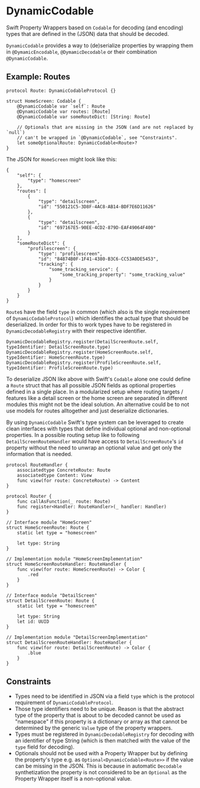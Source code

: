 # DynamicCodable

Swift Property Wrappers based on `Codable` for decoding (and encoding) types that are defined in the (JSON) data that should be decoded.

`DynamicCodable` provides a way to (de)serialize properties by wrapping them in `@DymamicEncodable`, `@DymamicDecodable` or their combination `@DynamicCodable`.

## Example: Routes
```
protocol Route: DynamicCodableProtocol {}

struct HomeScreen: Codable {
    @DynamicCodable var `self`: Route
    @DynamicCodable var routes: [Route]
    @DynamicCodable var someRouteDict: [String: Route]

    // Optionals that are missing in the JSON (and are not replaced by `null`)
    // can't be wrapped in `@DynamicCodable`, see "Constraints".
    let someOptionalRoute: DynamicCodable<Route>?
}
```
The JSON for `HomeScreen` might look like this:
```
{
    "self": {
        "type": "homescreen"
    },
    "routes": [
        {
            "type": "detailscreen",
            "id": "550121C5-3D8F-4AC8-AB14-BDF7E6D11626"
        },
        {
            "type": "detailscreen",
            "id": "697167E5-90EE-4CD2-879D-EAF49064F400"
        }
    ],
    "someRouteDict": {
        "profilescreen": {
            "type": "profilescreen",
            "id": "84874B0F-1F41-4380-B3C6-CC53A0DE5453",
            "tracking": {
                "some_tracking_service": {
                    "some_tracking_property": "some_tracking_value"
                }
            }
        }
    }
}
```
`Route`s have the field `type` in common (which also is the single requirement of `DynamicCodableProtocol`) which identifies the actual type that should be deserialized. In order for this to work types have to be registered in `DynamicDecodableRegistry` with their respective identifier.
```
DynamicDecodableRegistry.register(DetailScreenRoute.self, typeIdentifier: DetailScreenRoute.type)
DynamicDecodableRegistry.register(HomeScreenRoute.self, typeIdentifier: HomeScreenRoute.type)
DynamicDecodableRegistry.register(ProfileScreenRoute.self, typeIdentifier: ProfileScreenRoute.type)
```
To deserialize JSON like above with Swift's `Codable` alone one could define a `Route` struct that has all possible JSON fields as optional properties defined in a single place. In a modularized setup where routing targets / features like a detail screen or the home screen are separated in different modules this might not be the ideal solution. An alternative could be to not use models for routes alltogether and just deserialize dictionaries.

By using `DynamicCodable` Swift's type system can be leveraged to create clean interfaces with types that define individual optional and non-optional properties. In a possible routing setup like to following `DetailScreenRouteHandler` would have access to `DetailScreenRoute`'s `id` property without the need to unwrap an optional value and get only the information that is needed.
```
protocol RouteHandler {
    associatedtype ConcreteRoute: Route
    associatedtype Content: View
    func view(for route: ConcreteRoute) -> Content
}

protocol Router {
    func callAsFunction(_ route: Route)
    func register<Handler: RouteHandler>(_ handler: Handler)
}

// Interface module "HomeScreen" 
struct HomeScreenRoute: Route {
    static let type = "homescreen"

    let type: String
}

// Implementation module "HomeScreenImplementation"
struct HomeScreenRouteHandler: RouteHandler {
    func view(for route: HomeScreenRoute) -> Color {
        .red
    }
}

// Interface module "DetailScreen"
struct DetailScreenRoute: Route {
    static let type = "homescreen"

    let type: String
    let id: UUID
}

// Implementation module "DetailScreenImplementation"
struct DetailScreenRouteHandler: RouteHandler {
    func view(for route: DetailScreenRoute) -> Color {
        .blue
    }
}
```
## Constraints
* Types need to be identified in JSON via a field `type` which is the protocol requirement of `DynamicCodableProtocol`.
* Those type identifiers need to be unique. Reason is that the abstract type of the property that is about to be decoded cannot be used as "namespace" if this property is a dictionary or array as that cannot be determined by the generic `Value` type of the property wrappers.
* Types must be registered in `DynamicDecodableRegistry`  for decoding with an identifier of type String (which is then matched with the value of the `type` field for decoding).
* Optionals should not be used with a Property Wrapper but by defining the property's type e.g. as `Optional<DynamicCodable<Route>>` if the value can be missing in the JSON. This is because in automatic `Decodable` synthetization the property is not considered to be an `Optional` as the Property Wrapper itself is a non-optional value.
